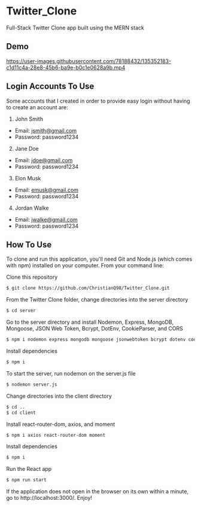 # Twitter_Clone

Full-Stack Twitter Clone app built using the MERN stack

## Demo

https://user-images.githubusercontent.com/78188432/135352183-c1d11c4a-28e8-45b6-ba9e-b0c1e0628a9b.mp4

## Login Accounts To Use

Some accounts that I created in order to provide easy login without having to create an account are:
1. John Smith
  - Email: jsmith@gmail.com
  - Password: password1234
2. Jane Doe
  - Email: jdoe@gmail.com
  - Password: password1234
3. Elon Musk
  - Email: emusk@gmail.com
  - Password: password1234
4. Jordan Walke
  - Email: jwalke@gmail.com
  - Password: password1234

## How To Use

To clone and run this application, you'll need Git and Node.js (which comes with npm) installed on your computer. 
From your command line:

Clone this repository

```bash
$ git clone https://github.com/ChristianQ98/Twitter_Clone.git
```

From the Twitter Clone folder, change directories into the server directory

```bash
$ cd server
```

Go to the server directory and install Nodemon, Express, MongoDB, Mongoose, JSON Web Token, Bcrypt, DotEnv, CookieParser, and CORS

```bash
$ npm i nodemon express mongodb mongoose jsonwebtoken bcrypt dotenv cookieparser cors
```

Install dependencies

```bash
$ npm i
```

To start the server, run nodemon on the server.js file

```bash
$ nodemon server.js
```

Change directories into the client directory

```bash
$ cd ..
$ cd client
```

Install react-router-dom, axios, and moment

```bash
$ npm i axios react-router-dom moment
```

Install dependencies

```bash
$ npm i
```

Run the React app

```bash
$ npm run start
```

If the application does not open in the browser on its own within a minute, go to http://localhost:3000/. Enjoy!
